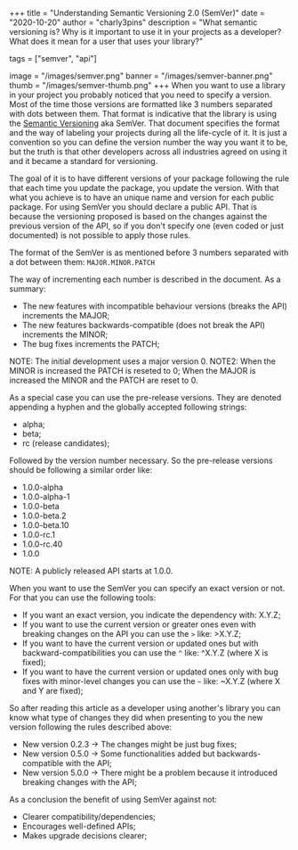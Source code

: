 +++
title = "Understanding Semantic Versioning 2.0 (SemVer)"
date = "2020-10-20"
author = "charly3pins"
description = "What semantic versioning is? Why is it important to use it in your projects as a developer? What does it mean for a user that uses your library?"

tags = ["semver", "api"]

image = "/images/semver.png"
banner = "/images/semver-banner.png"
thumb = "/images/semver-thumb.png"
+++
When you want to use a library in your project you probably noticed that you need to specify a version. Most of the time those versions are formatted like 3 numbers separated with dots between them. That format is indicative that the library is using the [Semantic Versioning](https://semver.org) aka SemVer. That document specifies the format and the way of labeling your projects during all the life-cycle of it. It is just a convention so you can define the version number the way you want it to be, but the truth is that other developers across all industries agreed on using it and it became a standard for versioning.

The goal of it is to have different versions of your package following the rule that each time you update the package, you update the version. With that what you  achieve is to have an unique name and version for each public package. For using SemVer you should declare a public API. That is because the versioning proposed is based on the changes against the previous version of the API, so if you don't specify one (even coded or just documented) is not possible to apply those rules.

The format of the SemVer is as mentioned before 3 numbers separated with a dot between them:
`MAJOR.MINOR.PATCH`

The way of incrementing each number is described in the document. As a summary:
- The new features with incompatible behaviour versions (breaks the API) increments the MAJOR;
- The new features backwards-compatible (does not break the API) increments the MINOR;
- The bug fixes increments the PATCH;

NOTE: The initial development uses a major version 0.
NOTE2: When the MINOR is increased the PATCH is reseted to 0; When the MAJOR is increased the MINOR and the PATCH are reset to 0.

As a special case you can use the pre-release versions. They are denoted appending a hyphen and the globally accepted following strings:
- alpha;
- beta;
- rc (release candidates);

Followed by the version number necessary. So the pre-release versions should be following a similar order like:
- 1.0.0-alpha
- 1.0.0-alpha-1
- 1.0.0-beta
- 1.0.0-beta.2
- 1.0.0-beta.10
- 1.0.0-rc.1
- 1.0.0-rc.40
- 1.0.0

NOTE: A publicly released API starts at 1.0.0.

When you want to use the SemVer you can specify an exact version or not. For that you can use the following tools:
- If you want an exact version, you indicate the dependency with: X.Y.Z;
- If you want to use the current version or greater ones even with breaking changes on the API you can use the `>` like: >X.Y.Z;
- If you want to have the current version or updated ones but with backward-compatibilities you can use the `^` like: ^X.Y.Z (where X is fixed);
- If you want to have the current version or updated ones only with bug fixes with minor-level changes you can use the `~` like: ~X.Y.Z (where X and Y are fixed);

So after reading this article as a developer using another's library you can know what type of changes they did when presenting to you the new version following the rules described above:
- New version 0.2.3 → The changes might be just bug fixes;
- New version 0.5.0 → Some functionalities added but backwards-compatible with the API;
- New version 5.0.0 → There might be a problem because it introduced breaking changes with the API;

As a conclusion the benefit of using SemVer against not:
- Clearer compatibility/dependencies;
- Encourages well-defined APIs;
- Makes upgrade decisions clearer;
